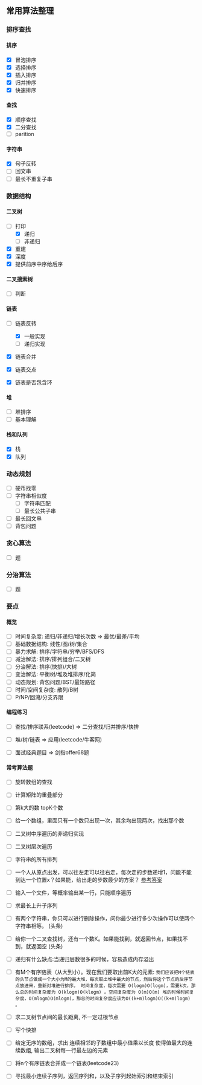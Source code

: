 ## 常用算法整理

### 排序查找
#### 排序  
- [x] 冒泡排序
- [x] 选择排序
- [x] 插入排序
- [x] 归并排序
- [x] 快速排序

#### 查找
- [x] 顺序查找  
- [x] 二分查找
- [ ] parition

#### 字符串
- [x] 句子反转 
- [ ] 回文串  
- [ ] 最长不重复子串    

### 数据结构  
#### 二叉树  
- [ ] 打印  
  - [x] 递归 
  - [ ] 非递归  
- [x] 重建
- [x] 深度  
- [x] 提供前序中序给后序
#### 二叉搜索树  
- [ ] 判断  


#### 链表
- [ ] 链表反转
  - [x] 一般实现
  - [ ] 递归实现
- [x] 链表合并  
- [x] 链表交点
- [x] 链表是否包含环


####  堆
- [ ] 堆排序  
- [ ] 基本理解 

####  栈和队列
- [x] 栈  
- [x] 队列

### 动态规划
- [ ] 硬币找零  
- [ ] 字符串相似度  
  - [ ] 字符串匹配
  - [ ] 最长公共子串    
- [ ] 最长回文串  
- [ ] 背包问题  

### 贪心算法
- [ ] 题  

### 分治算法
- [ ] 题 


### 要点
#### 概览  
- [ ] 时间复杂度: 递归/非递归/增长次数 => 最优/最差/平均
- [ ] 基础数据结构: 线性/图/树/集合 
- [ ] 暴力求解: 排序/字符串/穷举/BFS/DFS  
- [ ] 减治解法: 排序/排列组合/二叉树  
- [ ] 分治解法: 排序(快排)/大树  
- [ ] 变治解法: 平衡树/堆及堆排序/化简  
- [ ] 动态规划: 背包问题/BST/最短路径
- [ ] 时间/空间复杂度: 散列/B树
- [ ]  P/NP/回溯/分支界限

#### 编程练习
- [ ] 查找/排序联系(leetcode) => 二分查找/归并排序/快排
- [ ] 堆/树/链表 => 应用(leetcode/牛客网)
- [ ] 面试经典题目 => 剑指offer68题


#### 常考算法题
- [ ] 旋转数组的查找  
- [ ] 计算矩阵的重叠部分  
- [ ] 第k大的数 topK个数  
- [ ] 给一个数组，里面只有一个数只出现一次，其余均出现两次，找出那个数  
- [ ] 二叉树中序遍历的非递归实现  
- [ ] 二叉树层次遍历 
- [ ] 字符串的所有排列  
- [ ] 一个人从原点出发，可以往左走可以往右走，每次走的步数递增1，问能不能到达一个位置x？如果能，给出走的步数最少的方案？ 
    [参考答案](https://blog.csdn.net/fuxuemingzhu/article/details/84556932)
- [ ] 输入一个文件，等概率输出某一行，只能顺序遍历  
- [ ] 求最长上升子序列  
- [ ] 有两个字符串，你只可以进行删除操作，问你最少进行多少次操作可以使两个字符串相等。 (头条)　　
- [ ] 给你一个二叉查找树，还有一个数K。如果能找到，就返回节点，如果找不到，就返回空 (头条)　　
- [ ] 递归有什么缺点:当递归层数很多的时候，容易造成内存溢出  
- [ ] 有M个有序链表（从大到小）。现在我们要取出前K大的元素:
      ```
        我们应该把M个链表的头节点做成一个大小为M的最大堆，每次取出堆中最大的节点，然后将这个节点的后序节点放进来，重新对堆进行排序。
       时间复杂度，每次需要 O(logm)O(logm)，需要k次，那么总的时间复杂度为 O(klogm)O(klogm) 。空间复杂度为 O(m)O(m)
       堆的时候时间复杂度，O(mlogm)O(mlogm)，那总的时间复杂度应该为O((k+m)logm)O((k+m)logm) 。
       ```
- [ ] 求二叉树节点间的最长距离, 不一定过根节点 
- [ ] 写个快排 
- [ ] 给定无序的数组，求出 连续相邻的子数组中最小值乘以长度 使得值最大的连续数组, 输出二叉树每一行最左边的元素  
- [ ] 将n个有序链表合并成一个链表(leetcode23)  
- [ ] 寻找最小连续子序列，返回序列和，以及子序列起始索引和结束索引




